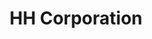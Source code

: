 ---
description: An example site for hugo-theme-gallery. Images from Unsplash.
#lastmod: 2023-07-05
title: HH Corporation
resources:
  - src: panda.jpg
    params:
      cover: true # cover of the home page is used for OpenGraph cards, etc.
menus:
  main:
    name: Home
    weight: -1
# sub-galleries on list pages are sorted by date and weight (descending)
---
